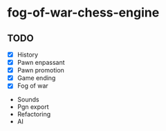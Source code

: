 # fog-of-war-chess-engine
## TODO
- [X] History
- [X] Pawn enpassant
- [X] Pawn promotion
- [X] Game ending
- [X] Fog of war
- Sounds
- Pgn export
- Refactoring
- AI

